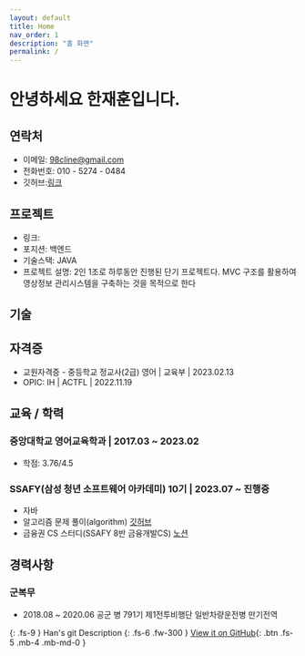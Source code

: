 ```yaml
---
layout: default
title: Home
nav_order: 1
description: "홈 화면"
permalink: /
---
```


# 안녕하세요 한재훈입니다.

## 연락처

- 이메일: 98cline@gmail.com
- 전화번호: 010 - 5274 - 0484
- 깃허브:[링크](https://github.com/HunTeac)

## 프로젝트

- 링크: 
- 포지션: 백엔드
- 기술스택: JAVA
- 프로젝트 설명: 2인 1조로 하루동안 진행된 단기 프로젝트다. MVC 구조를 활용하여 영상정보 관리시스템을 구축하는 것을 목적으로 한다

## 기술

## 자격증

- 교원자격증 - 중등학교 정교사(2급) 영어 | 교육부 | 2023.02.13
- OPIC: IH | ACTFL | 2022.11.19

## 교육 / 학력

### 중앙대학교 영어교육학과 | 2017.03 ~ 2023.02

- 학점: 3.76/4.5

### SSAFY(삼성 청년 소프트웨어 아카데미) 10기 | 2023.07 ~ 진행중

- 자바
- 알고리즘 문제 풀이(algorithm) [깃허브](https://github.com/HunTeac/algorithm)
- 금융권 CS 스터디(SSAFY 8반 금융개발CS) [노션](https://www.notion.so/a6c0516ca3344261bc4a72b9a0b30b2f?v=26f7624d59ba4133a1910cb4939b2206)

## 경력사항

### 군복무

- 2018.08 ~ 2020.06 공군 병 791기 제1전투비행단 일반차량운전병 만기전역

{: .fs-9 }
Han's git Description
{: .fs-6 .fw-300 }
[View it on GitHub](https://github.com/HunTeac){: .btn .fs-5 .mb-4 .mb-md-0 }
